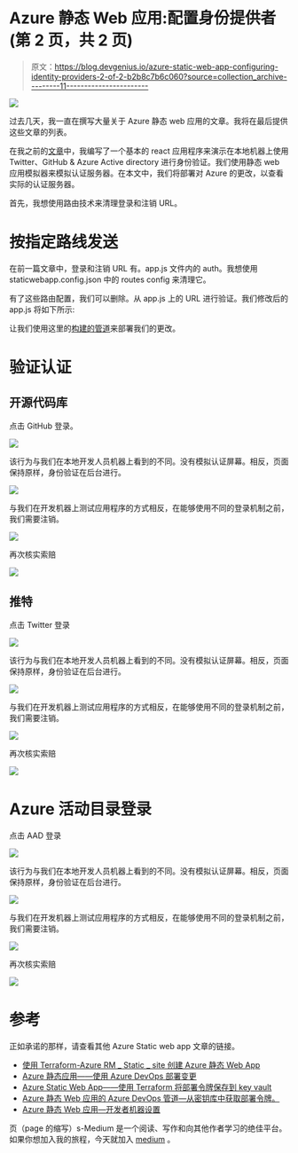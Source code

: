 # Azure 静态 Web 应用:配置身份提供者(第 2 页，共 2 页)

> 原文：<https://blog.devgenius.io/azure-static-web-app-configuring-identity-providers-2-of-2-b2b8c7b6c060?source=collection_archive---------11----------------------->

![](img/8b457a4472b06eb48f34a4e2967673aa.png)

过去几天，我一直在撰写大量关于 Azure 静态 web 应用的文章。我将在最后提供这些文章的列表。

在我之前的[文章](https://tarunbhatt9784.medium.com/azure-static-web-app-configuring-identity-providers-1-of-2-963acfdc8d10?sk=579315d6ea6aa9e6f24eb65963e0bd6f)中，我编写了一个基本的 react 应用程序来演示在本地机器上使用 Twitter、GitHub & Azure Active directory 进行身份验证。我们使用静态 web 应用模拟器来模拟认证服务器。在本文中，我们将部署对 Azure 的更改，以查看实际的认证服务器。

首先，我想使用路由技术来清理登录和注销 URL。

# 按指定路线发送

在前一篇文章中，登录和注销 URL 有。app.js 文件内的 auth。我想使用 staticwebapp.config.json 中的 routes config 来清理它。

有了这些路由配置，我们可以删除。从 app.js 上的 URL 进行验证。我们修改后的 app.js 将如下所示:

让我们使用这里的[构建的管道](https://tarunbhatt9784.medium.com/azure-devops-pipeline-for-azure-static-web-app-fetch-deployment-token-from-key-vault-21aa75e3cb30?sk=473a4fb08fd965ce814fb166d7e46165)来部署我们的更改。

# 验证认证

## 开源代码库

点击 GitHub 登录。

![](img/72ca838397574f832f41a3e408e43d35.png)

该行为与我们在本地开发人员机器上看到的不同。没有模拟认证屏幕。相反，页面保持原样，身份验证在后台进行。

![](img/f5cc3ffb4b73e759b40548c8d5554d8b.png)

与我们在开发机器上测试应用程序的方式相反，在能够使用不同的登录机制之前，我们需要注销。

![](img/d18777c318f310b30ec4e437536187ad.png)

再次核实索赔

![](img/d08d6a10900a0d95af32f1cc058ceb8e.png)

## 推特

点击 Twitter 登录

![](img/d2dc8613ae7304ca7f90432501f0b958.png)

该行为与我们在本地开发人员机器上看到的不同。没有模拟认证屏幕。相反，页面保持原样，身份验证在后台进行。

![](img/06b0a951c2f51632274c4710c35c2f57.png)

与我们在开发机器上测试应用程序的方式相反，在能够使用不同的登录机制之前，我们需要注销。

![](img/d18777c318f310b30ec4e437536187ad.png)

再次核实索赔

![](img/d08d6a10900a0d95af32f1cc058ceb8e.png)

# Azure 活动目录登录

点击 AAD 登录

![](img/67c0d1bfd72ba9d9afcb6b4ed4960531.png)

该行为与我们在本地开发人员机器上看到的不同。没有模拟认证屏幕。相反，页面保持原样，身份验证在后台进行。

![](img/2258f691681de8b7796d1e00fdf41cfb.png)

与我们在开发机器上测试应用程序的方式相反，在能够使用不同的登录机制之前，我们需要注销。

![](img/d18777c318f310b30ec4e437536187ad.png)

再次核实索赔

![](img/d08d6a10900a0d95af32f1cc058ceb8e.png)

# 参考

正如承诺的那样，请查看其他 Azure Static web app 文章的链接。

*   [使用 Terraform-Azure RM _ Static _ site 创建 Azure 静态 Web App](https://tarunbhatt9784.medium.com/azure-static-web-app-azurerm-static-site-ac2b13369fbe?sk=d528089f68459a3626885795611e29fe)
*   [Azure 静态应用——使用 Azure DevOps 部署变更](https://tarunbhatt9784.medium.com/azure-static-app-deploy-changes-using-azure-devops-2f65840b956e?sk=3fc51453b74b6a5920dd0e5afff4bd07)
*   [Azure Static Web App——使用 Terraform 将部署令牌保存到 key vault](https://tarunbhatt9784.medium.com/azure-static-web-app-save-management-token-to-keyvault-using-terraform-ccf1a344e38e?sk=5aa3f1b3d1dea5fb71ad2a7241291cec)
*   [Azure 静态 Web 应用的 Azure DevOps 管道—从密钥库中获取部署令牌。](https://tarunbhatt9784.medium.com/azure-devops-pipeline-for-azure-static-web-app-fetch-deployment-token-from-key-vault-21aa75e3cb30?sk=473a4fb08fd965ce814fb166d7e46165)
*   [Azure 静态 Web 应用—开发者机器设置](/azure-static-web-app-local-setup-818b1c45fed?sk=70d83c70582608b9726d9be61c11c527)

页（page 的缩写）s-Medium 是一个阅读、写作和向其他作者学习的绝佳平台。如果你想加入我的旅程，今天就加入 [medium](https://tarunbhatt9784.medium.com/membership) 。